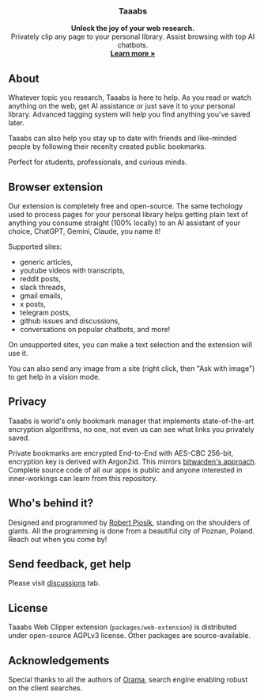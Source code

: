 <h3 align="center">Taaabs</h3>

<p align="center">
    <b>Unlock the joy of your web research.</b>
    <br />
    Privately clip any page to your personal library. Assist browsing with top AI chatbots.
    <br />
    <a href="https://taaabs.com"><strong>Learn more »</strong></a>
    <br />
   
</p>

## About

Whatever topic you research, Taaabs is here to help. As you read or watch anything on the web, get AI assistance or just save it to your personal library. Advanced tagging system will help you find anything you've saved later.

Taaabs can also help you stay up to date with friends and like-minded people by following their recenlty created public bookmarks.

Perfect for students, professionals, and curious minds.

## Browser extension

Our extension is completely free and open-source. The same techology used to process pages for your personal library helps getting plain text of anything you consume straight (100% locally) to an AI assistant of your choice, ChatGPT, Gemini, Claude, you name it!

Supported sites:

- generic articles,
- youtube videos with transcripts,
- reddit posts,
- slack threads,
- gmail emails,
- x posts,
- telegram posts,
- github issues and discussions,
- conversations on popular chatbots, and more!

On unsupported sites, you can make a text selection and the extension will use it.

You can also send any image from a site (right click, then "Ask with image") to get help in a vision mode.

## Privacy

Taaabs is world's only bookmark manager that implements state-of-the-art encryption algorithms, no one, not even us can see what links you privately saved.

Private bookmarks are encrypted End-to-End with AES-CBC 256-bit, encryption key is derived with Argon2id. This mirrors [bitwarden's approach](https://bitwarden.com/help/what-encryption-is-used/). Complete source code of all our apps is public and anyone interested in inner-workings can learn from this repository.

## Who's behind it?

Designed and programmed by [Robert Piosik](https://x.com/robertpiosik), standing on the shoulders of giants. All the programming is done from a beautiful city of Poznan, Poland. Reach out when you come by!

## Send feedback, get help

Please visit [discussions](https://github.com/taaabs/taaabs/discussions) tab.

## License

Taaabs Web Clipper extension (`packages/web-extension`) is distributed under open-source AGPLv3 license. Other packages are source-available.

## Acknowledgements

Special thanks to all the authors of [Orama](https://github.com/askorama/orama), search engine enabling robust on the client searches.
